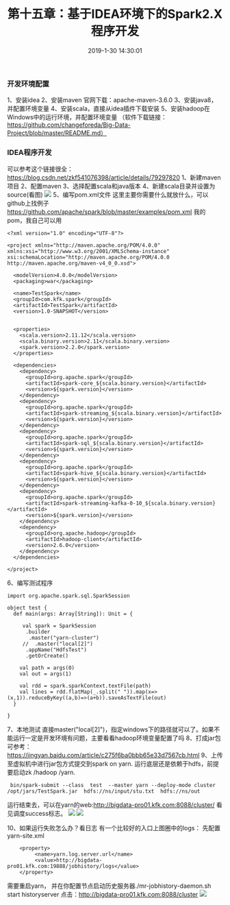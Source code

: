 ﻿---
title: 第十五章：基于IDEA环境下的Spark2.X程序开发
date: 2019-1-30 14:30:01
categories: "用户日志实时与离线分析系统" 
tags: 
 - 项目
---

### 开发环境配置
1、安装idea
2、安装maven
官网下载：apache-maven-3.6.0
3、安装java8，并配置环境变量
4、安装scala，直接从idea插件下载安装
5、安装hadoop在Windows中的运行环境，并配置环境变量
（软件下载链接：https://github.com/changeforeda/Big-Data-Project/blob/master/README.md）

### IDEA程序开发
可以参考这个链接很全：https://blog.csdn.net/zkf541076398/article/details/79297820
1、新建maven项目
2、配置maven
3、选择配置scala和java版本
4、新建scala目录并设置为source(看图)
![](http://ww1.sinaimg.cn/large/005BOtkIly1fzokar9bjxj30pj0dc13u.jpg)
5、编写pom.xml文件
这里主要你需要什么就放什么，可以github上找例子
https://github.com/apache/spark/blob/master/examples/pom.xml
我的pom，我自己可以用
```
<?xml version="1.0" encoding="UTF-8"?>

<project xmlns="http://maven.apache.org/POM/4.0.0" xmlns:xsi="http://www.w3.org/2001/XMLSchema-instance" xsi:schemaLocation="http://maven.apache.org/POM/4.0.0 http://maven.apache.org/maven-v4_0_0.xsd">

  <modelVersion>4.0.0</modelVersion>
  <packaging>war</packaging>

  <name>TestSpark</name>
  <groupId>com.kfk.spark</groupId>
  <artifactId>TestSpark</artifactId>
  <version>1.0-SNAPSHOT</version>


  <properties>
    <scala.version>2.11.12</scala.version>
    <scala.binary.version>2.11</scala.binary.version>
    <spark.version>2.2.0</spark.version>
  </properties>

  <dependencies>
    <dependency>
      <groupId>org.apache.spark</groupId>
      <artifactId>spark-core_${scala.binary.version}</artifactId>
      <version>${spark.version}</version>
    </dependency>
    <dependency>
      <groupId>org.apache.spark</groupId>
      <artifactId>spark-streaming_${scala.binary.version}</artifactId>
      <version>${spark.version}</version>
    </dependency>
    <dependency>
      <groupId>org.apache.spark</groupId>
      <artifactId>spark-sql_${scala.binary.version}</artifactId>
      <version>${spark.version}</version>
    </dependency>
    <dependency>
      <groupId>org.apache.spark</groupId>
      <artifactId>spark-hive_${scala.binary.version}</artifactId>
      <version>${spark.version}</version>
    </dependency>
    <dependency>
      <groupId>org.apache.spark</groupId>
      <artifactId>spark-streaming-kafka-0-10_${scala.binary.version}</artifactId>
      <version>${spark.version}</version>
    </dependency>
    <dependency>
      <groupId>org.apache.hadoop</groupId>
      <artifactId>hadoop-client</artifactId>
      <version>2.6.0</version>
    </dependency>
  </dependencies>

</project>

```
6、编写测试程序
```
import org.apache.spark.sql.SparkSession

object test {
  def main(args: Array[String]): Unit = {

     val spark = SparkSession
      .builder
       .master("yarn-cluster")
     //  .master("local[2]")
      .appName("HdfsTest")
      .getOrCreate()

    val path = args(0)
    val out = args(1)

    val rdd = spark.sparkContext.textFile(path)
    val lines = rdd.flatMap(_.split(" ")).map(x=>(x,1)).reduceByKey((a,b)=>(a+b)).saveAsTextFile(out)
  }

}
```
7、本地测试
直接master("local[2]")，指定windows下的路径就可以了。如果不能运行一定是开发环境有问题，主要看看hadoop环境变量配置了吗
8、打成jar包
可参考：https://jingyan.baidu.com/article/c275f6ba0bbb65e33d7567cb.html
9、上传至虚拟机中进行jar包方式提交到spark on yarn.
运行底层还是依赖于hdfs，前提要启动zk /hadoop /yarn.
```
 bin/spark-submit --class  test  --master yarn --deploy-mode cluster /opt/jars/TestSpark.jar  hdfs://ns/input/stu.txt  hdfs://ns/out
```
运行结束去，可以在yarn的web:http://bigdata-pro01.kfk.com:8088/cluster/
看见调度success标志。
![](http://ww1.sinaimg.cn/large/005BOtkIly1fzol6uy6oaj30of09hjsa.jpg)
![](http://ww1.sinaimg.cn/large/005BOtkIly1fzom68klrwj315f0l23zq.jpg)

10、如果运行失败怎么办？看日志
有一个比较好的入口上图圈中的logs：
先配置yarn-site.xml
```
	<property>
         <name>yarn.log.server.url</name>
         <value>http://bigdata-pro01.kfk.com:19888/jobhistory/logs</value>
	</property>
```
需要重启yarn，
并在你配置节点启动历史服务器./mr-jobhistory-daemon.sh start historyserver
点击：http://bigdata-pro01.kfk.com:8088/cluster
![](http://ww1.sinaimg.cn/large/005BOtkIly1fzom51hwo5j30pa0npaci.jpg)